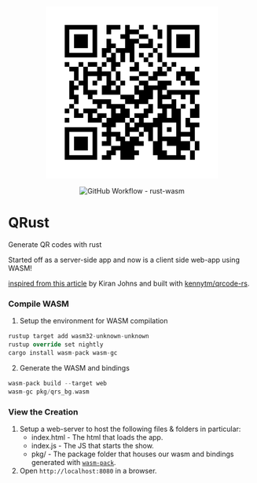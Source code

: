 <p align="center"><img src="docs/qrs.svg" width="350px"/></p>

<div align="center">

![GitHub Workflow - rust-wasm](https://github.com/de-sh/qrs/workflows/rust-wasm/badge.svg)

</div>

# QRust
Generate QR codes with rust

Started off as a server-side app and now is a client side web-app using WASM!

[inspired from this article](https://www.kiranjohns.xyz/blog/firebase-qr/) by Kiran Johns and built with [kennytm/qrcode-rs](https://github.com/kennytm/qrcode-rust).

### Compile WASM
1. Setup the environment for WASM compilation
```rust
rustup target add wasm32-unknown-unknown
rustup override set nightly
cargo install wasm-pack wasm-gc
```
2. Generate the WASM and bindings
```rust
wasm-pack build --target web
wasm-gc pkg/qrs_bg.wasm
```

### View the Creation
1. Setup a web-server to host the following files & folders in particular:
    - index.html - The html that loads the app.
    - index.js - The JS that starts the show.
    - pkg/ - The package folder that houses our wasm and bindings generated with [`wasm-pack`](https://github.com/rustwasm/wasm-pack).
2. Open `http://localhost:8080` in a browser.
